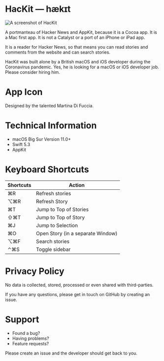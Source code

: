 # HacKit — hækɪt

![A screenshot of HacKit](/AscreenshotofHacKit.png)

A portmanteau of Hacker News and AppKit, because it is a Cocoa app. It is a Mac first app. It is not a Catalyst or a port of an iPhone or iPad app.

It is a reader for Hacker News, so that means you can read stories and comments from the website and can search stories.

HacKit was built alone by a British macOS and iOS developer during the Coronavirus pandemic. Yes, he is looking for a macOS or iOS developer job. Please consider hiring him.

# App Icon
Designed by the talented Martina Di Fuccia.

# Technical Information
* macOS Big Sur Version 11.0+
* Swift 5.3
* AppKit

# Keyboard Shortcuts
| Shortcuts | Action |
| ----------- | ----------- |
| ⌘R | Refresh stories |
| ⌥⌘R | Refresh Story |
| ⌘T | Jump to Top of Stories |
| ⇧⌘T | Jump to Top of Story |
| ⌘J | Jump to Selection |
| ⌘O | Open Story (in a separate Window) |
| ⌥⌘F | Search stories |
| ⌃⌘S | Toggle sidebar |

# Privacy Policy
No data is collected, stored, processed or even shared with third-parties.

If you have any questions, please get in touch on GitHub by creating an issue.

# Support
* Found a bug?
* Having problems?
* Feature requests?

Please create an issue and the developer should get back to you.
